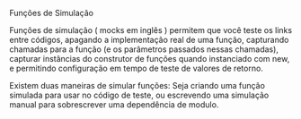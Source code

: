 Funções de Simulação

Funções de simulação ( mocks em inglês ) permitem que você teste os links entre códigos, apagando a implementação real de uma função, capturando chamadas para a função (e os parâmetros passados nessas chamadas), capturar instâncias do construtor de funções quando instanciado com new, e permitindo configuração em tempo de teste de valores de retorno.

Existem duas maneiras de simular funções: Seja criando uma função simulada para usar no código de teste, ou escrevendo uma simulação manual para sobrescrever uma dependência de modulo.